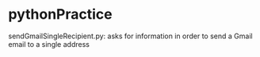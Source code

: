 # pythonPractice

sendGmailSingleRecipient.py: asks for information in order to send a Gmail email to a single address